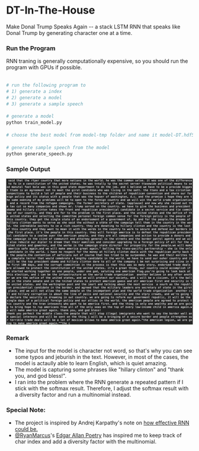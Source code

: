 # DT-In-The-House

Make Donal Trump Speaks Again -- a stack LSTM RNN that speaks like Donal Trump by generating character one at a time.

### Run the Program

RNN traning is generally computationally expensive, so you should run the program with GPUs if possible.

```python

# run the following program to
# 1) generate a index
# 2) generate a model
# 3) generate a sample speech

# generate a model
python train_model.py

# choose the best model from model-tmp folder and name it model-DT.hdf5

# generate sample speech from the model
python generate_speech.py

```

### Sample Output
![Sample Output](https://github.com/WesleyyC/DT-In-The-House/blob/master/Sample%20Result.png)

### Remark
- The input for the model is character not word, so that's why you can see some typos and jeburish in the text. However, in most of the cases, the model is actaully able to learn English, which is quiet amazing.
- The model is capturing some phrases like "hillary clinton" and "thank you, and god bless!".
- I ran into the problem where the RNN generate a repeated pattern if I stick with the softmax result. Therefore, I adjust the softmax result with a diversity factor and run a multinomial instead.

### Special Note:
- The project is inspired by Andrej Karpathy's note on [how effective RNN could be.](http://karpathy.github.io/2015/05/21/rnn-effectiveness/)
- [@RyanMarcus](https://github.com/RyanMarcus)'s [Edgar Allan Poetry](https://github.com/RyanMarcus/EdgarAllanPoetry) has inspired me to keep track of char index and add a diversity factor with the multinomial.
